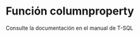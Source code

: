 ﻿---
FunctionName: "columnproperty"
FunctionType: "SQL"
Autogenerated: true
---

# Función  columnproperty

Consulte la documentación en el manual de T-SQL
